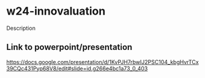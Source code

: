 # w24-innovaluation

Description

## Link to powerpoint/presentation

https://docs.google.com/presentation/d/1KvPJH7rbwIJ2PSC104_kbgHvrTCx39CQc431Pyp68V8/edit#slide=id.g266e4bc1a73_0_403
